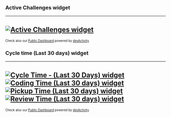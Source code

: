 
### Active Challenges widget
---
[![Active Challenges widget](https://embeddables.devactivity.com/personal/projectli-dev1/9ecdd044-b264-4dd8-a3f1-446818e3418c.svg)](https://app.devactivity.com/public/?organizationLogin=projectli-dev1#nav-achievements)
---
<sup><sub>Check also our [Public Dashboard](https://app.devactivity.com/public/?organizationLogin=projectli-dev1) powered by [devActivity](https://devactivity.com/?ref=public_widget)</sub></sup>


### Cycle time (Last 30 days) widget
---
[![Cycle Time - (Last 30 Days) widget](https://embeddables.devactivity.com/personal/projectli-dev1/1e0dfca1-1f32-4ec0-86f0-6c6f9a7c7153.svg) ![Coding Time (Last 30 days) widget](https://embeddables.devactivity.com/personal/projectli-dev1/0953198e-7eec-4166-92ea-bcde7132237c.svg) ![Pickup Time (Last 30 days) widget](https://embeddables.devactivity.com/personal/projectli-dev1/a059d879-7950-4f68-8bfe-60b43a20ddc9.svg) ![Review Time (Last 30 days) widget](https://embeddables.devactivity.com/personal/projectli-dev1/1a6ccba0-4d50-4081-88b7-70995a7df2ae.svg)](https://app.devactivity.com/public/?organizationLogin=projectli-dev1#nav-contribution-stats)
---
<sup><sub>Check also our [Public Dashboard](https://app.devactivity.com/public/?organizationLogin=projectli-dev1) powered by [devActivity](https://devactivity.com/?ref=public_widget)</sub></sup>
